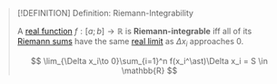>[!DEFINITION] Definition: Riemann-Integrability
>
>A [real function](../../../Real%20Functions/Real%20Function.md) $f: [a;b] \to \mathbb{R}$ is **Riemann-integrable** iff all of its [Riemann sums](Riemann%20Sum.md) have the same [real limit](../../../Real%20Functions/Limits%20of%20Functions/Limit%20of%20a%20Real%20Function.md) as $\Delta x_i$ approaches $0$.
>
>$$
>\lim_{\Delta x_i\to 0}\sum_{i=1}^n f(x_i^\ast)\Delta x_i = S \in \mathbb{R}
>$$
>